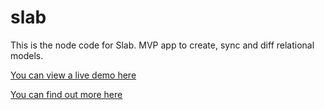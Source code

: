# slab

This is the node code for Slab. MVP app to create, sync and diff relational models.

[You can view a live demo here](https://slab.coroutine.co)

[You can find out more here](https://coroutine.co/javascript/node/vue/2018/09/29/Vue.html)
